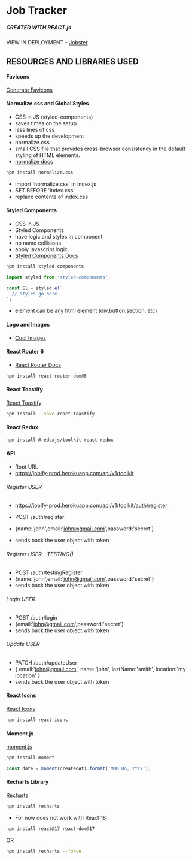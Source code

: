 # Job Tracker

##### CREATED WITH REACT.js

VIEW IN DEPLOYMENT - [Jobster](https://jobtrackerr.netlify.app)

## RESOURCES AND LIBRARIES USED

#### Favicons
[Generate Favicons](https://favicon.io/)

#### Normalize.css and Global Styles

- CSS in JS (styled-components)
- saves times on the setup
- less lines of css
- speeds up the development
- normalize.css
- small CSS file that provides cross-browser consistency in the default styling of HTML elements.
- [normalize docs](https://necolas.github.io/normalize.css/)

```sh
npm install normalize.css
```

- import 'normalize.css' in index.js
- SET BEFORE 'index.css'
- replace contents of index.css


#### Styled Components 

- CSS in JS
- Styled Components
- have logic and styles in component
- no name collisions
- apply javascript logic
- [Styled Components Docs](https://styled-components.com/)


```sh
npm install styled-components
```

```js
import styled from 'styled-components';

const El = styled.el`
  // styles go here
`;
```

- element can be any html element (div,button,section, etc)


#### Logo and Images

- [Cool Images](https://undraw.co/)


#### React Router 6

- [React Router Docs](https://reactrouter.com/docs/en/v6)

```sh
npm install react-router-dom@6
```

#### React Toastify

[React Toastify](https://www.npmjs.com/package/react-toastify)

```sh
npm install --save react-toastify
```

#### React Redux

```sh
npm install @reduxjs/toolkit react-redux
```


#### API

- Root URL
- https://jobify-prod.herokuapp.com/api/v1/toolkit



###### Register USER

- https://jobify-prod.herokuapp.com/api/v1/toolkit/auth/register

- POST /auth/register
- {name:'john',email:'john@gmail.com',password:'secret'}
- sends back the user object with token

###### Register USER - TESTING()

- POST /auth/testingRegister
- {name:'john',email:'john@gmail.com',password:'secret'}
- sends back the user object with token

###### Login USER

- POST /auth/login
- {email:'john@gmail.com',password:'secret'}
- sends back the user object with token

###### Update USER

- PATCH /auth/updateUser
- { email:'john@gmail.com', name:'john', lastName:'smith', location:'my location' }
- sends back the user object with token

#### React Icons

[React Icons](https://react-icons.github.io/react-icons/)

```sh
npm install react-icons
```


#### Moment.js

[moment.js](https://momentjs.com/)

```sh
npm install moment
```

```js
const date = moment(createdAt).format('MMM Do, YYYY');
```

#### Recharts Library

[Recharts](https://recharts.org)

```sh
npm install recharts
```

- For now does not work with React 18

```sh
npm install react@17 react-dom@17
```
OR

```sh
npm install recharts --force
```

